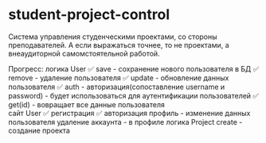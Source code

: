 # student-project-control
Система управления студенческими проектами, со стороны преподавателей. А если выражаться точнее, то не проектами, а внеаудиторной самомстоятельной работой.

Прогресс:
  логика User
✅   save - сохранение нового пользователя в БД
✅   remove - удаление пользователя
✅   update - обновление данных пользователя
✅   auth - авторизация(сопоставление username и password) - будет использоваться для аутентификации пользователей
✅   get(id) - вовращает все данные пользователя  
  сайт User
✅    регистрация
✅    авторизация
    профиль - изменение данных пользователя
    удаление аккаунта - в профиле
  логика Project
    create - создание проекта